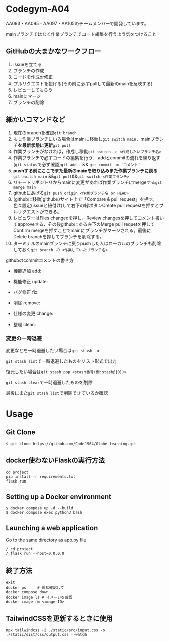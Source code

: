 # Codegym-A04
AA093・AA095・AA097・AA105のチームメンバーで開発しています。

mainブランチではなく作業ブランチでコード編集を行うよう気をつけること

## GitHubの大まかなワークフロー

1. issueを立てる
2. ブランチの作成
3. コードを作成or修正
4. プルリクエストを投げる(その前に必ずpullして最新のmainを反映する)
5. レビューしてもらう
6. mainにマージ
7. ブランチの削除

## 細かいコマンドなど

1. 現在のbranchを確認`git branch`
2. もし作業ブランチにいる場合はmainに移動し`git switch main`，mainブランチ**を最新状態に更新**`git pull`
3. 作業ブランチがなければ，作成し移動`git switch -c <作成したいブランチ名>`
4. 作業ブランチで必ずコードの編集を行う．
addとcommitの流れを繰り返す(`git status`で必ず確認)`git add .` && `git commit -m 'コメント'`
5. **pushする前にここでまた最新のmainを取り込みまた作業ブランチに戻る**`git switch main` &&`git pull`&&`git switch <作業ブランチ>`
6. リモートリポジトリからmainに変更があれば作業ブランチにmergeする`git merge main`
7. githubにあげる`git push origin <作業ブランチ名 or HEAD>`
8. (githubに移動)githubのサイト上で「Compare & pull request」を押す。色々設定(issueと紐付け)して右下の緑ボタンCreate pull requestを押すとプルリクエストができる。
9. レビュワーはFiles changedを押し，Review changesを押してコメント書いてapproveする．その後githubにある左下のMerge pull requetを押してConfirm mergeを押すことでmainにブランチがマージされる。最後にDelete branchを押してブランチを削除する。
10. ターミナルのmainブランチに戻りpushした人はローカルのブランチも削除しておく`git branch -D <作業していたブランチ名>`

githubのcommitコメントの書き方
- 機能追加	add:

- 機能修正	update:

- バグ修正	fix:

- 削除	remove:

- 仕様の変更 change:

- 整理	clean:

### 変更の一時退避

変更などを一時退避したい場合は`git stash -u`

`git stash list`で一時退避したものをリスト形式で出力

復元したい場合は`git stash pop <stash番号(例:stash@{0})>`

`git stash clear`で一時退避したものを削除

最後にまた`git stash list`で削除できているか確認

# Usage

## Git Clone
```
$ git clone https://github.com/Code1964/Globe-learning.git
```

## docker使わないFlaskの実行方法

```
cd project
pip install -r requirements.txt
flask run
```

## Setting up a Docker environment

```
$ docker compose up -d --build
$ docker compose exec python3 bash
```

## Launching a web application
Go to the same directory as app.py file

```
/ cd project
/ flask run --host=0.0.0.0
```

## 終了方法

```
exit
docker ps     # 現状確認して
docker compose down
docker image ls # イメージを確認
docker image rm <image ID>
```

## TailwindCSSを更新するときに使用

```
npx tailwindcss -i ./static/src/input.css -o ./static/dist/css/output.css --watch
```
